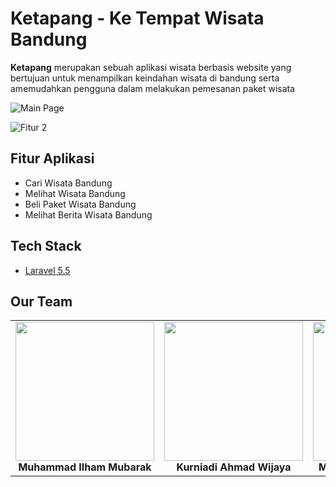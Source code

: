 # Ketapang - Ke Tempat Wisata Bandung

**Ketapang** merupakan sebuah aplikasi wisata berbasis website yang bertujuan untuk menampilkan keindahan wisata di bandung serta amemudahkan pengguna dalam melakukan pemesanan paket wisata


![Main Page](https://i.imgur.com/7piwr6I.png)

![Fitur 2](https://i.imgur.com/1iuoHu1.png)

## Fitur Aplikasi

- Cari Wisata Bandung
- Melihat Wisata Bandung
- Beli Paket Wisata Bandung
- Melihat Berita Wisata Bandung

## Tech Stack
- [Laravel 5.5](https://github.com/laravel/laravel)

## Our Team

<div align="center">
  <table align="center" border="0">
      <tr>
        <td align="center" valign="middle">
        <div>
         <img width="222px" src="https://i.imgur.com/pndhVK1.png">
     </div>
          <b>Muhammad Ilham Mubarak</b>
        </td>
        <td align="center" valign="middle">
        <div>
            <img width="222px" src="https://i.imgur.com/MFNoivL.png">
        </div>
        <b>Kurniadi Ahmad Wijaya</b>
        </td>
        <td align="center" valign="middle">
        <div>
            <img width="222px" src="https://i.imgur.com/8exxaRQ.png">
        </div>
        <b>Muhammad Rezki Ananda</b>
        </td>
  </table>
</div>

